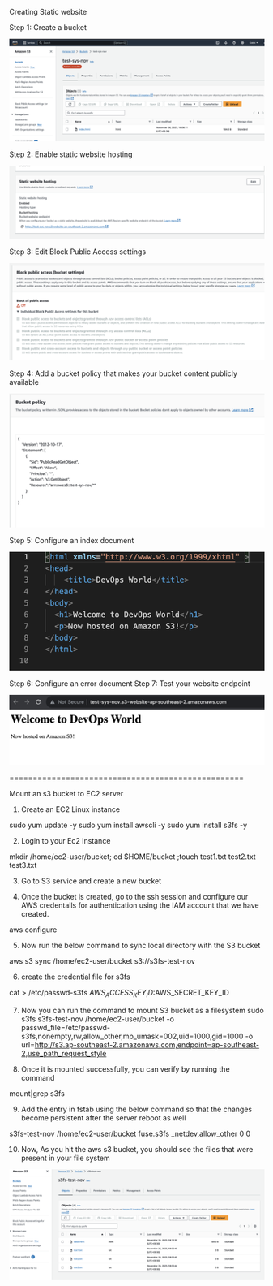 Creating Static website

Step 1: Create a bucket

![Alt text](3.png?raw=true "Optional Title")

Step 2: Enable static website hosting

![Alt text](4.png?raw=true "Optional Title")

Step 3: Edit Block Public Access settings

![Alt text](1.png?raw=true "Optional Title")

Step 4: Add a bucket policy that makes your bucket content publicly available

![Alt text](2.png?raw=true "Optional Title")

Step 5: Configure an index document

![Alt text](5.png?raw=true "Optional Title")

Step 6: Configure an error document
Step 7: Test your website endpoint

![Alt text](6.png?raw=true "Optional Title")

==================================================

Mount an s3 bucket to EC2 server

1) Create an EC2 Linux instance

sudo yum update -y
sudo yum install awscli -y
sudo yum install s3fs -y

2) Login to your Ec2 Instance

mkdir /home/ec2-user/bucket; cd $HOME/bucket ;touch test1.txt test2.txt test3.txt

3) Go to S3 service and create a new bucket

4) Once the bucket is created, go to the ssh session and configure our AWS credentails for authentication using the IAM account that we have created.
 
 aws configure

5) Now run the below command to sync local directory with the S3 bucket

aws s3 sync /home/ec2-user/bucket s3://s3fs-test-nov

6) create the credential file for s3fs

cat > /etc/passwd-s3fs
$AWS_ACCESS_KEY_ID:$AWS_SECRET_KEY_ID

7) Now you can run the command to mount S3 bucket as a filesystem
sudo s3fs s3fs-test-nov /home/ec2-user/bucket  -o passwd_file=/etc/passwd-s3fs,nonempty,rw,allow_other,mp_umask=002,uid=1000,gid=1000 -o url=http://s3.ap-southeast-2.amazonaws.com,endpoint=ap-southeast-2,use_path_request_style

8) Once it is mounted successfully, you can verify by running the command

mount|grep s3fs

9) Add the entry in fstab using the below command so that the changes become persistent after the server reboot as well

s3fs-test-nov /home/ec2-user/bucket fuse.s3fs _netdev,allow_other 0 0

10) Now, As you hit the aws s3 bucket, you should see the files that were present in your file system

 ![Alt text](7.png?raw=true "Optional Title")